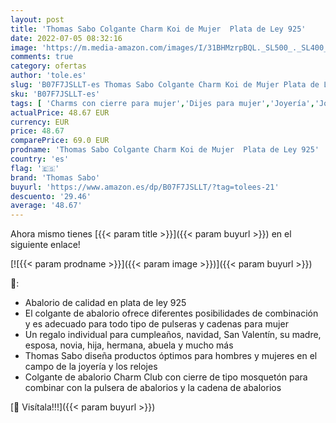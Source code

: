 ```yaml
---
layout: post
title: 'Thomas Sabo Colgante Charm Koi de Mujer  Plata de Ley 925'
date: 2022-07-05 08:32:16
image: 'https://m.media-amazon.com/images/I/31BHMzrpBQL._SL500_._SL400_.jpg'
comments: true
category: ofertas
author: 'tole.es'
slug: 'B07F7JSLLT-es Thomas Sabo Colgante Charm Koi de Mujer Plata de Ley 925'
sku: 'B07F7JSLLT-es'
tags: [ 'Charms con cierre para mujer','Dijes para mujer','Joyería','Joyería para mujer','de','ley','plata','thomas sabo','🇪🇸', ]
actualPrice: 48.67 EUR
currency: EUR
price: 48.67
comparePrice: 69.0 EUR
prodname: 'Thomas Sabo Colgante Charm Koi de Mujer  Plata de Ley 925'
country: 'es'
flag: '🇪🇸'
brand: 'Thomas Sabo'
buyurl: 'https://www.amazon.es/dp/B07F7JSLLT/?tag=tolees-21'
descuento: '29.46'
average: '48.67'
---
```


Ahora mismo tienes [{{< param title >}}]({{< param buyurl >}}) en el siguiente enlace!

[![{{< param prodname >}}]({{< param image >}})]({{< param buyurl >}})

🔎:

- Abalorio de calidad en plata de ley 925
- El colgante de abalorio ofrece diferentes posibilidades de combinación y es adecuado para todo tipo de pulseras y cadenas para mujer
- Un regalo individual para cumpleaños, navidad, San Valentín, su madre, esposa, novia, hija, hermana, abuela y mucho más
- Thomas Sabo diseña productos óptimos para hombres y mujeres en el campo de la joyería y los relojes
- Colgante de abalorio Charm Club con cierre de tipo mosquetón para combinar con la pulsera de abalorios y la cadena de abalorios

[🛒 Visítala!!!]({{< param buyurl >}})
